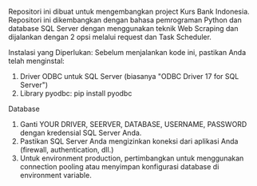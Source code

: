 Repositori ini dibuat untuk mengembangkan project Kurs Bank Indonesia. Repositori ini dikembangkan dengan bahasa pemrograman Python dan database SQL Server dengan menggunakan teknik Web Scraping dan dijalankan dengan 2 opsi melalui request dan Task Scheduler.

Instalasi yang Diperlukan:
Sebelum menjalankan kode ini, pastikan Anda telah menginstal:
1. Driver ODBC untuk SQL Server (biasanya "ODBC Driver 17 for SQL Server")
2. Library pyodbc: pip install pyodbc

Database
1. Ganti YOUR DRIVER, SEERVER, DATABASE, USERNAME, PASSWORD dengan kredensial SQL Server Anda.
2. Pastikan SQL Server Anda mengizinkan koneksi dari aplikasi Anda (firewall, authentication, dll.)
3. Untuk environment production, pertimbangkan untuk menggunakan connection pooling atau menyimpan konfigurasi database di environment variable.
